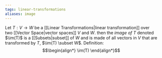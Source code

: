 ```yaml
---
tags: linear-transformations
aliases: image
---
```

Let $T:V \rightarrow W$ be a [[Linear Transformations|linear transformation]] over two [[Vector Space|vector spaces]] $V$ and $W$. then the *image of $T$* denoted $\im(T)$ is a [[Subsets|subset]] of $W$ and is made of all vectors in $V$ that are transformed by $T$, $\im(T) \subset W$.
Definition:
$$\begin{align*}
\im(T)
\end{align*}$$
